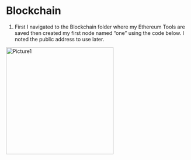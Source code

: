 
# Blockchain

1. First I navigated to the Blockchain folder where my Ethereum Tools are saved then created my first node named “one” using the code below. I noted the public address to use later.

<img width="294" alt="Picture1" src="https://user-images.githubusercontent.com/82069175/131203632-cea7eb27-dd96-4127-a58f-99611f757894.png">




